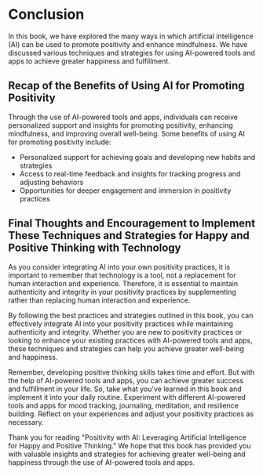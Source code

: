 Conclusion
==========

In this book, we have explored the many ways in which artificial intelligence (AI) can be used to promote positivity and enhance mindfulness. We have discussed various techniques and strategies for using AI-powered tools and apps to achieve greater happiness and fulfillment.

Recap of the Benefits of Using AI for Promoting Positivity
----------------------------------------------------------

Through the use of AI-powered tools and apps, individuals can receive personalized support and insights for promoting positivity, enhancing mindfulness, and improving overall well-being. Some benefits of using AI for promoting positivity include:

* Personalized support for achieving goals and developing new habits and strategies
* Access to real-time feedback and insights for tracking progress and adjusting behaviors
* Opportunities for deeper engagement and immersion in positivity practices

Final Thoughts and Encouragement to Implement These Techniques and Strategies for Happy and Positive Thinking with Technology
-----------------------------------------------------------------------------------------------------------------------------

As you consider integrating AI into your own positivity practices, it is important to remember that technology is a tool, not a replacement for human interaction and experience. Therefore, it is essential to maintain authenticity and integrity in your positivity practices by supplementing rather than replacing human interaction and experience.

By following the best practices and strategies outlined in this book, you can effectively integrate AI into your positivity practices while maintaining authenticity and integrity. Whether you are new to positivity practices or looking to enhance your existing practices with AI-powered tools and apps, these techniques and strategies can help you achieve greater well-being and happiness.

Remember, developing positive thinking skills takes time and effort. But with the help of AI-powered tools and apps, you can achieve greater success and fulfillment in your life. So, take what you've learned in this book and implement it into your daily routine. Experiment with different AI-powered tools and apps for mood tracking, journaling, meditation, and resilience building. Reflect on your experiences and adjust your positivity practices as necessary.

Thank you for reading "Positivity with AI: Leveraging Artificial Intelligence for Happy and Positive Thinking." We hope that this book has provided you with valuable insights and strategies for achieving greater well-being and happiness through the use of AI-powered tools and apps.


